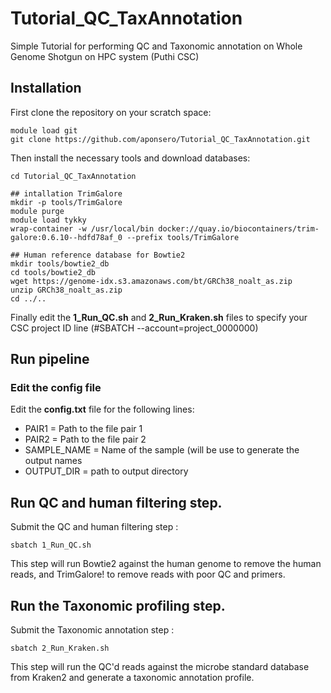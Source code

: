 # Tutorial_QC_TaxAnnotation
Simple Tutorial for performing QC and Taxonomic annotation on Whole Genome Shotgun on HPC system (Puthi CSC)

## Installation
First clone the repository on your scratch space:

```
module load git
git clone https://github.com/aponsero/Tutorial_QC_TaxAnnotation.git
```

Then install the necessary tools and download databases:

```
cd Tutorial_QC_TaxAnnotation

## intallation TrimGalore
mkdir -p tools/TrimGalore
module purge
module load tykky
wrap-container -w /usr/local/bin docker://quay.io/biocontainers/trim-galore:0.6.10--hdfd78af_0 --prefix tools/TrimGalore

## Human reference database for Bowtie2
mkdir tools/bowtie2_db
cd tools/bowtie2_db
wget https://genome-idx.s3.amazonaws.com/bt/GRCh38_noalt_as.zip
unzip GRCh38_noalt_as.zip
cd ../..
```

Finally edit the **1_Run_QC.sh** and **2_Run_Kraken.sh** files to specify your CSC project ID line (#SBATCH --account=project_0000000)

## Run pipeline

### Edit the config file

Edit the **config.txt** file for the following lines:
- PAIR1 = Path to the file pair 1
- PAIR2 = Path to the file pair 2
- SAMPLE_NAME = Name of the sample (will be use to generate the output names
- OUTPUT_DIR = path to output directory

## Run QC and human filtering step.

Submit the QC and human filtering step :
```
sbatch 1_Run_QC.sh
```
This step will run Bowtie2 against the human genome to remove the human reads, and TrimGalore! to remove reads with poor QC and primers.

## Run the Taxonomic profiling step.

Submit the Taxonomic annotation step :
```
sbatch 2_Run_Kraken.sh
```
This step will run the QC'd reads against the microbe standard database from Kraken2 and generate a taxonomic annotation profile.




